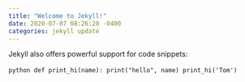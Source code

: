 ```yaml
---
title: "Welcome to Jekyll!"
date: 2020-07-07 08:26:28 -0400
categories: jekyll update
---
```


Jekyll also offers powerful support for code snippets:

​```python
def print_hi(name):
  print("hello", name)
print_hi('Tom')
​```
